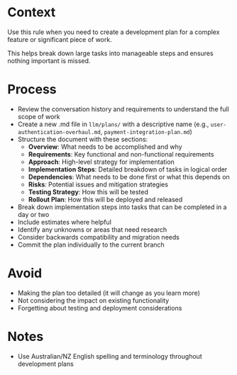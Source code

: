# Context

Use this rule when you need to create a development plan for a complex feature or significant piece of work.

This helps break down large tasks into manageable steps and ensures nothing important is missed.

# Process

- Review the conversation history and requirements to understand the full scope of work
- Create a new .md file in `llm/plans/` with a descriptive name (e.g., `user-authentication-overhaul.md`, `payment-integration-plan.md`)
- Structure the document with these sections:
  - **Overview**: What needs to be accomplished and why
  - **Requirements**: Key functional and non-functional requirements
  - **Approach**: High-level strategy for implementation
  - **Implementation Steps**: Detailed breakdown of tasks in logical order
  - **Dependencies**: What needs to be done first or what this depends on
  - **Risks**: Potential issues and mitigation strategies
  - **Testing Strategy**: How this will be tested
  - **Rollout Plan**: How this will be deployed and released
- Break down implementation steps into tasks that can be completed in a day or two
- Include estimates where helpful
- Identify any unknowns or areas that need research
- Consider backwards compatibility and migration needs
- Commit the plan individually to the current branch

# Avoid

- Making the plan too detailed (it will change as you learn more)
- Not considering the impact on existing functionality
- Forgetting about testing and deployment considerations

# Notes

- Use Australian/NZ English spelling and terminology throughout development plans
